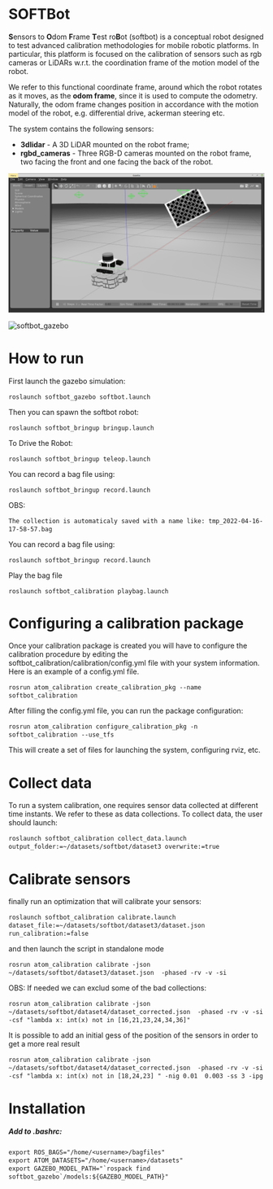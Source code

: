 # SOFTBot
**S**ensors to **O**dom **F**rame **T**est ro**B**ot (softbot) is a conceptual robot designed to test advanced calibration methodologies for mobile robotic platforms. In particular, this platform is focused on the calibration of sensors such as rgb cameras or LiDARs w.r.t. the coordination frame of the motion model of the robot. 

We refer to this functional coordinate frame, around which the robot rotates as it moves, as the **odom frame**, since it is used to compute the odometry. Naturally, the odom frame changes position in accordance with the motion model of the robot, e.g. differential drive, ackerman steering etc. 

The system contains the following sensors:
- **3dlidar** - A 3D LiDAR mounted on the robot frame;
- **rgbd_cameras** - Three RGB-D cameras mounted on the robot frame, two facing the front and one facing the back of the robot.

![softbot_gazebo](docs/gazebo.png)

![softbot_gazebo](docs/softbot_rviz.gif)

# How to run

First launch the gazebo simulation:

    roslaunch softbot_gazebo softbot.launch 

Then you can spawn the softbot robot:

    roslaunch softbot_bringup bringup.launch

To Drive the Robot:

    roslaunch softbot_bringup teleop.launch 

You can record a bag file using:

    roslaunch softbot_bringup record.launch

OBS: 
       
    The collection is automaticaly saved with a name like: tmp_2022-04-16-17-58-57.bag

You can record a bag file using:

    roslaunch softbot_bringup record.launch

Play the bag file

    roslaunch softbot_calibration playbag.launch

#   Configuring a calibration package
Once your calibration package is created you will have to configure the calibration procedure by editing the softbot_calibration/calibration/config.yml file with your system information. Here is an example of a config.yml file.
    
    rosrun atom_calibration create_calibration_pkg --name softbot_calibration

After filling the config.yml file, you can run the package configuration:

    rosrun atom_calibration configure_calibration_pkg -n softbot_calibration --use_tfs

This will create a set of files for launching the system, configuring rviz, etc.

#   Collect data

To run a system calibration, one requires sensor data collected at different time instants. We refer to these as data collections. To collect data, the user should launch:

    roslaunch softbot_calibration collect_data.launch  output_folder:=~/datasets/softbot/dataset3 overwrite:=true
# Calibrate sensors
finally run an optimization that will calibrate your sensors:

    roslaunch softbot_calibration calibrate.launch dataset_file:=~/datasets/softbot/dataset3/dataset.json run_calibration:=false 

and then launch the script in standalone mode

    rosrun atom_calibration calibrate -json ~/datasets/softbot/dataset3/dataset.json  -phased -rv -v -si
OBS: If needed we can exclud some of the bad collections:

    rosrun atom_calibration calibrate -json ~/datasets/softbot/dataset4/dataset_corrected.json  -phased -rv -v -si -csf "lambda x: int(x) not in [16,21,23,24,34,36]"

It is possible to add an initial gess of the position of the sensors in order to get a more real result

    rosrun atom_calibration calibrate -json ~/datasets/softbot/dataset4/dataset_corrected.json  -phased -rv -v -si -csf "lambda x: int(x) not in [18,24,23] " -nig 0.01  0.003 -ss 3 -ipg


# Installation

##### Add to .bashrc:
```
export ROS_BAGS="/home/<username>/bagfiles"
export ATOM_DATASETS="/home/<username>/datasets"
export GAZEBO_MODEL_PATH="`rospack find softbot_gazebo`/models:${GAZEBO_MODEL_PATH}"
```
